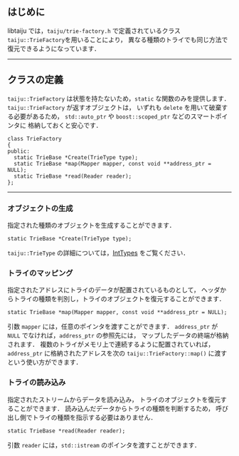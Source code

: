 ## はじめに ##

libtaiju では，`taiju/trie-factory.h` で定義されているクラス
`taiju::TrieFactory`を用いることにより，
異なる種類のトライでも同じ方法で復元できるようになっています．


---


## クラスの定義 ##

`taiju::TrieFactory` は状態を持たないため，`static` な関数のみを提供します．
`taiju::TrieFactory` が返すオブジェクトは，
いずれも `delete` を用いて破棄する必要があるため，
`std::auto_ptr` や `boost::scoped_ptr` などのスマートポインタに
格納しておくと安心です．

```
class TrieFactory
{
public:
  static TrieBase *Create(TrieType type);
  static TrieBase *map(Mapper mapper, const void **address_ptr = NULL);
  static TrieBase *read(Reader reader);
};
```


---


### オブジェクトの生成 ###

指定された種類のオブジェクトを生成することができます．

```
static TrieBase *Create(TrieType type);
```

`taiju::TrieType` の詳細については，[IntTypes](IntTypes.md) をご覧ください．

### トライのマッピング ###

指定されたアドレスにトライのデータが配置されているものとして，
ヘッダからトライの種類を判別し，トライのオブジェクトを復元することができます．

```
static TrieBase *map(Mapper mapper, const void **address_ptr = NULL);
```

引数 `mapper` には，任意のポインタを渡すことができます．
`address_ptr` が `NULL` でなければ，`address_ptr` の参照先には，
マップしたデータの終端が格納されます．
複数のトライがメモリ上で連続するように配置されていれば，
`address_ptr` に格納されたアドレスを次の
`taiju::TrieFactory::map()` に渡すという使い方ができます．

### トライの読み込み ###

指定されたストリームからデータを読み込み，
トライのオブジェクトを復元することができます．
読み込んだデータからトライの種類を判断するため，
呼び出し側でトライの種類を指示する必要はありません．

```
static TrieBase *read(Reader reader);
```

引数 `reader` には，`std::istream` のポインタを渡すことができます．